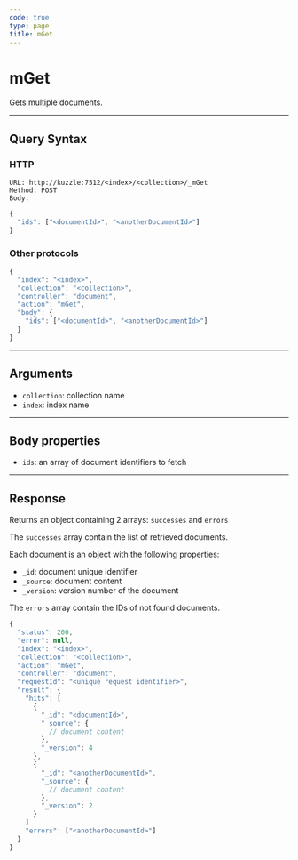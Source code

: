 ```yaml
---
code: true
type: page
title: mGet
---
```


# mGet

Gets multiple documents.

---

## Query Syntax

### HTTP

```http
URL: http://kuzzle:7512/<index>/<collection>/_mGet
Method: POST
Body:
```

```js
{
  "ids": ["<documentId>", "<anotherDocumentId>"]
}
```

### Other protocols

```js
{
  "index": "<index>",
  "collection": "<collection>",
  "controller": "document",
  "action": "mGet",
  "body": {
    "ids": ["<documentId>", "<anotherDocumentId>"]
  }
}
```

---

## Arguments

- `collection`: collection name
- `index`: index name

---

## Body properties

- `ids`: an array of document identifiers to fetch

---

## Response

Returns an object containing 2 arrays: `successes` and `errors`

The `successes` array contain the list of retrieved documents.

Each document is an object with the following properties:

- `_id`: document unique identifier
- `_source`: document content
- `_version`: version number of the document

The `errors` array contain the IDs of not found documents.

```js
{
  "status": 200,
  "error": null,
  "index": "<index>",
  "collection": "<collection>",
  "action": "mGet",
  "controller": "document",
  "requestId": "<unique request identifier>",
  "result": {
    "hits": [
      {
        "_id": "<documentId>",
        "_source": {
          // document content
        },
        "_version": 4
      },
      {
        "_id": "<anotherDocumentId>",
        "_source": {
          // document content
        },
        "_version": 2
      }
    ]
    "errors": ["<anotherDocumentId>"]
  }
}
```
